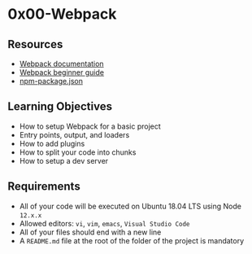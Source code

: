 # 0x00-Webpack

## Resources
- [Webpack documentation](https://intranet.hbtn.io/rltoken/Yv7D3EsylSRKfajU-Nxqpg)
- [Webpack beginner guide](https://intranet.hbtn.io/rltoken/dXS8B8cGmr8Ny2Dm_bJxKQ)
- [npm-package.json](https://intranet.hbtn.io/rltoken/kGpFIs70MTsbXnmUBCwU6w)

## Learning Objectives
- How to setup Webpack for a basic project
- Entry points, output, and loaders
- How to add plugins
- How to split your code into chunks
- How to setup a dev server

## Requirements
- All of your code will be executed on Ubuntu 18.04 LTS using Node ```12.x.x```
- Allowed editors: ```vi```, ```vim```, ```emacs```, ```Visual Studio Code```
- All of your files should end with a new line
- A ```README.md``` file at the root of the folder of the project is mandatory